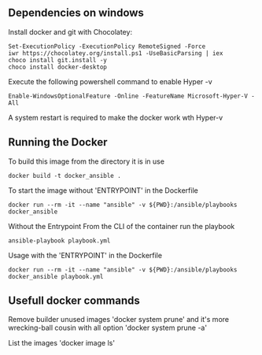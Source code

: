 ## Dependencies on windows

Install docker and git with Chocolatey:

```
Set-ExecutionPolicy -ExecutionPolicy RemoteSigned -Force                     
iwr https://chocolatey.org/install.ps1 -UseBasicParsing | iex
choco install git.install -y
choco install docker-desktop
```

Execute the following powershell command to enable Hyper -v

```
Enable-WindowsOptionalFeature -Online -FeatureName Microsoft-Hyper-V -All
```

A system restart is required to make the docker work wth Hyper-v

## Running the Docker

To build this image from the directory it is in use

```
docker build -t docker_ansible .
```

To start the image without 'ENTRYPOINT' in the Dockerfile

```
docker run --rm -it --name "ansible" -v ${PWD}:/ansible/playbooks docker_ansible
```

Without the Entrypoint
From the CLI of the container run the playbook

```
ansible-playbook playbook.yml
```

Usage with the 'ENTRYPOINT' in the Dockerfile

```
docker run --rm -it --name "ansible" -v ${PWD}:/ansible/playbooks docker_ansible playbook.yml
```

## Usefull docker commands

Remove builder unused images 'docker system prune' 
and it's more wrecking-ball cousin with all option 'docker system prune -a'

List the images 'docker image ls'